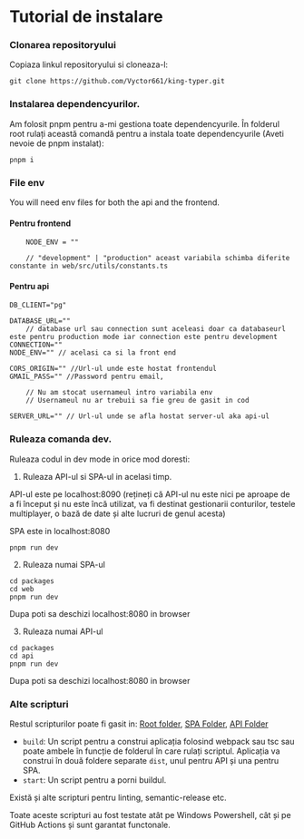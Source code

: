 # Tutorial de instalare

### Clonarea repositoryului

Copiaza linkul repositoryului si cloneaza-l:

```
git clone https://github.com/Vyctor661/king-typer.git
```

### Instalarea dependencyurilor.

Am folosit pnpm pentru a-mi gestiona toate dependencyurile. În folderul root rulați această comandă pentru a instala toate dependencyurile (Aveti nevoie de pnpm instalat):

```
pnpm i
```

### File env

You will need env files for both the api and the frontend.


#### Pentru frontend

```
    NODE_ENV = ""

    // "development" | "production" aceast variabila schimba diferite constante in web/src/utils/constants.ts
```

#### Pentru api

```
DB_CLIENT="pg"

DATABASE_URL=""
    // database url sau connection sunt aceleasi doar ca databaseurl este pentru production mode iar connection este pentru development
CONNECTION=""
NODE_ENV="" // acelasi ca si la front end

CORS_ORIGIN="" //Url-ul unde este hostat frontendul
GMAIL_PASS="" //Password pentru email,

    // Nu am stocat usernameul intro variabila env
    // Usernameul nu ar trebuii sa fie greu de gasit in cod

SERVER_URL="" // Url-ul unde se afla hostat server-ul aka api-ul
```

### Ruleaza comanda dev.

Ruleaza codul in dev mode in orice mod doresti:

1. Ruleaza API-ul si SPA-ul in acelasi timp.

API-ul este pe localhost:8090 (rețineți că API-ul nu este nici pe aproape de a fi început și nu este încă utilizat, va fi destinat gestionarii conturilor, testele multiplayer, o bază de date și alte lucruri de genul acesta)

SPA este in localhost:8080

```
pnpm run dev
```

2. Ruleaza numai SPA-ul
```
cd packages
cd web
pnpm run dev
```
Dupa poti sa deschizi localhost:8080 in browser

3. Ruleaza numai API-ul
```
cd packages
cd api
pnpm run dev
```
Dupa poti sa deschizi localhost:8080 in browser

### Alte scripturi

Restul scripturilor poate fi gasit in: [Root folder](../../package.json), [SPA Folder](../../packages/web/package.json), [API Folder](../../packages/api/package.json)

- `build`: Un script pentru a construi aplicația folosind webpack sau tsc sau poate ambele în funcție de folderul în care rulați scriptul. Aplicația va construi în două foldere separate `dist`, unul pentru API și una pentru SPA.
- `start`: Un script pentru a porni buildul.

Există și alte scripturi pentru linting, semantic-release etc.

Toate aceste scripturi au fost testate atât pe Windows Powershell, cât și pe GitHub Actions și sunt garantat functonale.